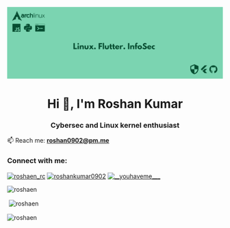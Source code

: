 <img src="https://github.com/Roshaen/Roshaen/blob/main/img.png" alt="Girl in a jacket">

<h1 align="center">Hi 👋, I'm Roshan Kumar</h1>
<h3 align="center">Cybersec and Linux kernel enthusiast</h3>


📫 Reach me: **roshan0902@pm.me**

<h3 align="left">Connect with me:</h3>
<p align="left">
<a href="https://twitter.com/roshaen_rc" target="blank"><img align="center" src="https://raw.githubusercontent.com/rahuldkjain/github-profile-readme-generator/master/src/images/icons/Social/twitter.svg" alt="roshaen_rc" height="30" width="40" /></a>
<a href="https://kaggle.com/roshankumar0902" target="blank"><img align="center" src="https://raw.githubusercontent.com/rahuldkjain/github-profile-readme-generator/master/src/images/icons/Social/kaggle.svg" alt="roshankumar0902" height="30" width="40" /></a>
<a href="https://instagram.com/__youhaveme___" target="blank"><img align="center" src="https://raw.githubusercontent.com/rahuldkjain/github-profile-readme-generator/master/src/images/icons/Social/instagram.svg" alt="__youhaveme___" height="30" width="40" /></a>
</p>


<p><img align="left" src="https://github-readme-stats.vercel.app/api/top-langs?username=roshaen&show_icons=true&locale=en&layout=compact" alt="roshaen" /></p>
<br>

<p>&nbsp;<img align="center" src="https://github-readme-stats.vercel.app/api?username=roshaen&show_icons=true&locale=en" alt="roshaen" /></p>

<p><img align="center" src="https://github-readme-streak-stats.herokuapp.com/?user=roshaen&" alt="roshaen" /></p>
